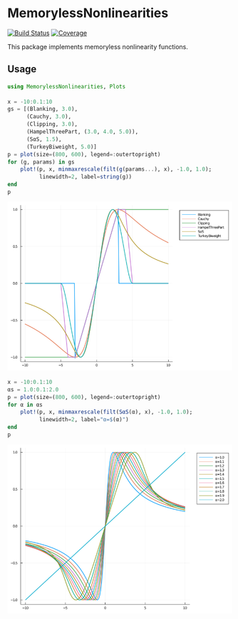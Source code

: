 # MemorylessNonlinearities

[![Build Status](https://travis-ci.com/ymtoo/MemorylessNonlinearities.jl.svg?branch=master)](https://travis-ci.com/ymtoo/MemorylessNonlinearities.jl)
[![Coverage](https://codecov.io/gh/ymtoo/MemorylessNonlinearities.jl/branch/master/graph/badge.svg)](https://codecov.io/gh/ymtoo/MemorylessNonlinearities.jl)

This package implements memoryless nonlinearity functions.

## Usage
```julia
using MemorylessNonlinearities, Plots

x = -10:0.1:10
gs = [(Blanking, 3.0),
      (Cauchy, 3.0),
      (Clipping, 3.0),
      (HampelThreePart, (3.0, 4.0, 5.0)),
      (SαS, 1.5),
      (TurkeyBiweight, 5.0)]
p = plot(size=(800, 600), legend=:outertopright)
for (g, params) in gs
    plot!(p, x, minmaxrescale(filt(g(params...), x), -1.0, 1.0); 
          linewidth=2, label=string(g))
end
p
```
![window](nonlinearities.png)
```julia
x = -10:0.1:10
αs = 1.0:0.1:2.0
p = plot(size=(800, 600), legend=:outertopright)
for α in αs
    plot!(p, x, minmaxrescale(filt(SαS(α), x), -1.0, 1.0); 
          linewidth=2, label="α=$(α)")
end
p
```
![window](sas.png)